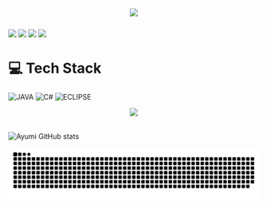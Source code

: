 


<h1 align="center">
  <a href="https://git.io/typing-svg">
    <img src="https://readme-typing-svg.herokuapp.com?font=Georgia&pause=1000&color=9BDEF7&center=&vCenter=&repeat=&random=falso&width=435&lines=Hi+There!+👋;+Myself+Ayumi+Muraki!;+Welcome!;&center=true&size=30">
    
  </a>
</h1>

<Div> 
  <a href="https://www.instagram.com/ayumi.muraki" target="_blank"><img src="https://img.shields.io/badge/-Instagram-%23E4405F?style=for-the-badge&logo=instagram&logoColor=white" target="_blank"></a>	
 <a href="ayustrange" target="_blank"><img src="https://img.shields.io/badge/Discord-7289DA?style=for-the-badge&logo=discord&logoColor=white" target="_blank"></a> 
  <a href = "naruse.ayumi2013@gmail.com"><img src="https://img.shields.io/badge/-Gmail-%23333?style=for-the-badge&logo=gmail&logoColor=white" target="_blank"></a>
  <a href="www.linkedin.com/in/ayumi-muraki-aa344220a" target="_blank"><img src="https://img.shields.io/badge/-LinkedIn-%230077B5?style=for-the-badge&logo=linkedin&logoColor=white" target="_blank"></a> 
  
</Div>

# 💻 Tech Stack

<div style="display: inline_block">
<img align="center" alt="JAVA" src="https://img.shields.io/badge/Java-ED8B00?style=for-the-badge&logo=openjdk&logoColor=white" />
<img align="center" alt="C#" src="https://img.shields.io/badge/C%23-239120?style=for-the-badge&logo=c-sharp&logoColor=white" />
<img align="center" alt="ECLIPSE" src="https://img.shields.io/badge/Eclipse-2C2255?style=for-the-badge&logo=eclipse&logoColor=white" />
</div>

<p align="center">
  <a href="https://skillicons.dev">
    <img src="https://skillicons.dev/icons?i=visualstudio,cs,eclipse,c,java" />
  </a>
</p>





##

![ Ayumi GitHub stats](https://github-readme-stats.vercel.app/api?username=AyuMuraki&show_icons=true&theme=rose)



<picture>
  <source
    media="(prefers-color-scheme:)"
    srcset="https://raw.githubusercontent.com/platane/snk/output/github-contribution-grid-snake-dark.svg"
  />
  <source
    media="(prefers-color-scheme: light)"
    srcset="https://raw.githubusercontent.com/platane/snk/output/github-contribution-grid-snake.svg"
  />
  <img
    alt="github contribution grid snake animation"
    src="https://raw.githubusercontent.com/platane/snk/output/github-contribution-grid-snake.svg"
  />
</picture>
